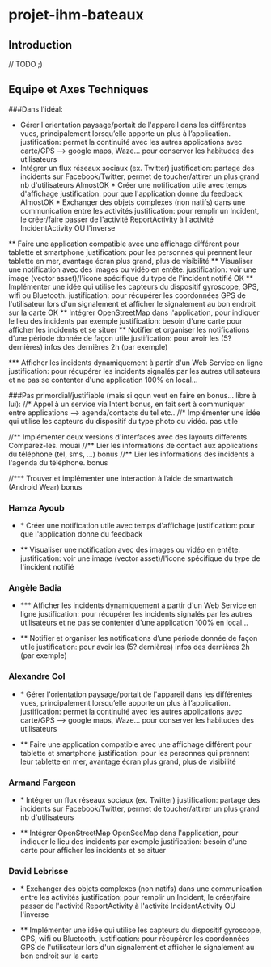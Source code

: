 # projet-ihm-bateaux

## Introduction
// TODO ;)

## Equipe et Axes Techniques
###Dans l'idéal:

* Gérer l'orientation paysage/portait de l'appareil dans les différentes vues, principalement lorsqu’elle apporte un plus à l’application.
	justification: permet la continuité avec les autres applications avec carte/GPS --> google maps, Waze... pour conserver les habitudes des utilisateurs
* Intégrer un flux réseaux sociaux (ex. Twitter)
	justification: partage des incidents sur Facebook/Twitter, permet de toucher/attirer un plus grand nb d'utilisateurs
AlmostOK * Créer une notification utile avec temps d'affichage
	justification: pour que l'application donne du feedback
AlmostOK * Exchanger des objets complexes (non natifs) dans une communication entre les activités
	justification: pour remplir un Incident, le créer/faire passer de l'activité ReportActivity à l'activité IncidentActivity OU l'inverse

** Faire une application compatible avec une affichage différent pour tablette et smartphone
	justification: pour les personnes qui prennent leur tablette en mer, avantage écran plus grand, plus de visibilité
** Visualiser une notification avec des images ou vidéo en entête.
	justification: voir une image (vector asset)/l'icone spécifique du type de l'incident notifié
OK ** Implémenter une idée qui utilise les capteurs du dispositif gyroscope, GPS, wifi ou Bluetooth.
	justification: pour récupérer les coordonnées GPS de l'utilisateur lors d'un signalement et afficher le signalement au bon endroit sur la carte
OK ** Intégrer OpenStreetMap dans l'application, pour indiquer le lieu des incidents par exemple
	justification: besoin d'une carte pour afficher les incidents et se situer
** Notifier et organiser les notifications d’une période donnée de façon utile
	justification: pour avoir les (5? dernières) infos des dernières 2h (par exemple)

*** Afficher les incidents dynamiquement à partir d'un Web Service en ligne
	justification: pour récupérer les incidents signalés par les autres utilisateurs et ne pas se contenter d'une application 100% en local...



###Pas primordial/justifiable (mais si qqun veut en faire en bonus... libre à lui):
//* Appel à un service via Intent
	bonus, en fait sert à communiquer entre applications --> agenda/contacts du tel etc..
//* Implémenter une idée qui utilise les capteurs du dispositif du type photo ou vidéo.
	pas utile

//** Implémenter deux versions d'interfaces avec des layouts differents. Comparez-les.
	mouai
//** Lier les informations de contact aux applications du téléphone (tel, sms, ...)
	bonus
//** Lier les informations des incidents à l'agenda du téléphone.
	bonus

//*** Trouver et implémenter une interaction à l’aide de smartwatch (Android Wear)
	bonus



### Hamza Ayoub
-  \* Créer une notification utile avec temps d'affichage
	justification: pour que l'application donne du feedback
	
-  ** Visualiser une notification avec des images ou vidéo en entête.
	justification: voir une image (vector asset)/l'icone spécifique du type de l'incident notifié

### Angèle Badia
-  \*** Afficher les incidents dynamiquement à partir d'un Web Service en ligne
	justification: pour récupérer les incidents signalés par les autres utilisateurs et ne pas se contenter d'une application 100% en local...

- ** Notifier et organiser les notifications d’une période donnée de façon utile
	justification: pour avoir les (5? dernières) infos des dernières 2h (par exemple)

### Alexandre Col
-  \* Gérer l'orientation paysage/portait de l'appareil dans les différentes vues, principalement lorsqu’elle apporte un plus à l’application.
	justification: permet la continuité avec les autres applications avec carte/GPS --> google maps, Waze... pour conserver les habitudes des utilisateurs

- ** Faire une application compatible avec une affichage différent pour tablette et smartphone
	justification: pour les personnes qui prennent leur tablette en mer, avantage écran plus grand, plus de visibilité

### Armand Fargeon
-  \* Intégrer un flux réseaux sociaux (ex. Twitter)
	justification: partage des incidents sur Facebook/Twitter, permet de toucher/attirer un plus grand nb d'utilisateurs

-  ** Intégrer ~~OpenStreetMap~~ OpenSeeMap dans l'application, pour indiquer le lieu des incidents par exemple
	justification: besoin d'une carte pour afficher les incidents et se situer

### David Lebrisse
-  \* Exchanger des objets complexes (non natifs) dans une communication entre les activités
	justification: pour remplir un Incident, le créer/faire passer de l'activité ReportActivity à l'activité IncidentActivity OU l'inverse

-  ** Implémenter une idée qui utilise les capteurs du dispositif gyroscope, GPS, wifi ou Bluetooth.
	justification: pour récupérer les coordonnées GPS de l'utilisateur lors d'un signalement et afficher le signalement au bon endroit sur la carte